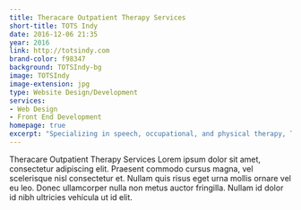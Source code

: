 ```yaml
---
title: Theracare Outpatient Therapy Services
short-title: TOTS Indy
date: 2016-12-06 21:35
year: 2016
link: http://totsindy.com
brand-color: f98347
background: TOTSIndy-bg
image: TOTSIndy
image-extension: jpg
type: Website Design/Development
services:
- Web Design
- Front End Development
homepage: true
excerpt: "Specializing in speech, occupational, and physical therapy, TOTS works to ensure that every child has the capability to engage, connect with, and benefit from the world around&nbsp;them."
---
```


Theracare Outpatient Therapy Services Lorem ipsum dolor sit amet, consectetur adipiscing elit. Praesent commodo cursus magna, vel scelerisque nisl consectetur et. Nullam quis risus eget urna mollis ornare vel eu leo. Donec ullamcorper nulla non metus auctor fringilla. Nullam id dolor id nibh ultricies vehicula ut id elit.
